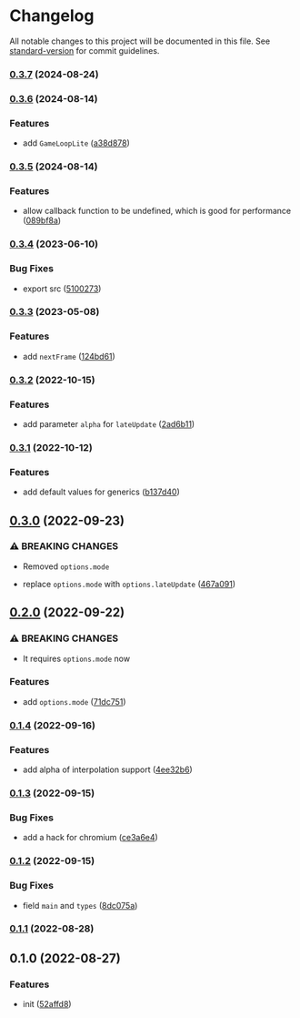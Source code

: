 # Changelog

All notable changes to this project will be documented in this file. See [standard-version](https://github.com/conventional-changelog/standard-version) for commit guidelines.

### [0.3.7](https://github.com/BlackGlory/extra-game-loop/compare/v0.3.6...v0.3.7) (2024-08-24)

### [0.3.6](https://github.com/BlackGlory/extra-game-loop/compare/v0.3.5...v0.3.6) (2024-08-14)


### Features

* add `GameLoopLite` ([a38d878](https://github.com/BlackGlory/extra-game-loop/commit/a38d87869226c85df98cd379d6834947da4449b2))

### [0.3.5](https://github.com/BlackGlory/extra-game-loop/compare/v0.3.4...v0.3.5) (2024-08-14)


### Features

* allow callback function to be undefined, which is good for performance ([089bf8a](https://github.com/BlackGlory/extra-game-loop/commit/089bf8a2bf4a4e52d7db5d571fa60f1357b42f9f))

### [0.3.4](https://github.com/BlackGlory/extra-game-loop/compare/v0.3.3...v0.3.4) (2023-06-10)


### Bug Fixes

* export src ([5100273](https://github.com/BlackGlory/extra-game-loop/commit/51002733376f6cf4f21c081b80bf78350a299b46))

### [0.3.3](https://github.com/BlackGlory/extra-game-loop/compare/v0.3.2...v0.3.3) (2023-05-08)


### Features

* add `nextFrame` ([124bd61](https://github.com/BlackGlory/extra-game-loop/commit/124bd61772623c44115056746836cf9c627487ff))

### [0.3.2](https://github.com/BlackGlory/extra-game-loop/compare/v0.3.1...v0.3.2) (2022-10-15)


### Features

* add parameter `alpha` for `lateUpdate` ([2ad6b11](https://github.com/BlackGlory/extra-game-loop/commit/2ad6b11f984cc0e093f8e4892d97a890aebbcd23))

### [0.3.1](https://github.com/BlackGlory/extra-game-loop/compare/v0.3.0...v0.3.1) (2022-10-12)


### Features

* add default values for generics ([b137d40](https://github.com/BlackGlory/extra-game-loop/commit/b137d408b9ccfa727c9203a3e7d6cb3d8ea3906e))

## [0.3.0](https://github.com/BlackGlory/extra-game-loop/compare/v0.2.0...v0.3.0) (2022-09-23)


### ⚠ BREAKING CHANGES

* Removed `options.mode`

* replace `options.mode` with `options.lateUpdate` ([467a091](https://github.com/BlackGlory/extra-game-loop/commit/467a09191df10c7acc309b15faa890c1ccb41c62))

## [0.2.0](https://github.com/BlackGlory/extra-game-loop/compare/v0.1.4...v0.2.0) (2022-09-22)


### ⚠ BREAKING CHANGES

* It requires `options.mode` now

### Features

* add `options.mode` ([71dc751](https://github.com/BlackGlory/extra-game-loop/commit/71dc75198320f8d5d55f724b15b25f9812158db5))

### [0.1.4](https://github.com/BlackGlory/extra-game-loop/compare/v0.1.3...v0.1.4) (2022-09-16)


### Features

* add alpha of interpolation support ([4ee32b6](https://github.com/BlackGlory/extra-game-loop/commit/4ee32b66078175de88263d8dbf60e8033b811369))

### [0.1.3](https://github.com/BlackGlory/extra-game-loop/compare/v0.1.2...v0.1.3) (2022-09-15)


### Bug Fixes

* add a hack for chromium ([ce3a6e4](https://github.com/BlackGlory/extra-game-loop/commit/ce3a6e4b3a2064f6e0bed193427759be8774a81d))

### [0.1.2](https://github.com/BlackGlory/extra-game-loop/compare/v0.1.1...v0.1.2) (2022-09-15)


### Bug Fixes

* field `main` and `types` ([8dc075a](https://github.com/BlackGlory/extra-game-loop/commit/8dc075af087d1824297178a24e50ce3176428ede))

### [0.1.1](https://github.com/BlackGlory/extra-game-loop/compare/v0.1.0...v0.1.1) (2022-08-28)

## 0.1.0 (2022-08-27)


### Features

* init ([52affd8](https://github.com/BlackGlory/extra-game-loop/commit/52affd8354106737c37db74742a8df70ea6c930a))
